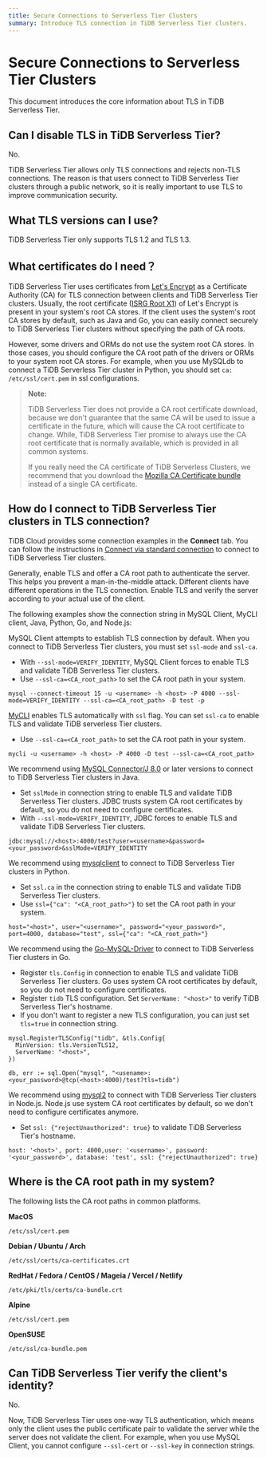 ```yaml
---
title: Secure Connections to Serverless Tier Clusters
summary: Introduce TLS connection in TiDB Serverless Tier clusters.
---
```


# Secure Connections to Serverless Tier Clusters

This document introduces the core information about TLS in TiDB Serverless Tier.

## Can I disable TLS in TiDB Serverless Tier?

No.

TiDB Serverless Tier allows only TLS connections and rejects non-TLS connections. The reason is that users connect to TiDB Serverless Tier clusters through a public network, so it is really important to use TLS to improve communication security.

## What TLS versions can I use?

TiDB Serverless Tier only supports TLS 1.2 and TLS 1.3. 

## What certificates do I need？

TiDB Serverless Tier uses certificates from [Let's Encrypt](https://letsencrypt.org/) as a Certificate Authority (CA) for TLS connection between clients and TiDB Serverless Tier clusters. Usually, the root certificate ([ISRG Root X1](https://letsencrypt.org/certs/isrgrootx1.pem.txt)) of Let's Encrypt is present in your system's root CA stores. If the client uses the system's root CA stores by default, such as Java and Go, you can easily connect securely to TiDB Serverless Tier clusters without specifying the path of CA roots.

However, some drivers and ORMs do not use the system root CA stores. In those cases, you should configure the CA root path of the drivers or ORMs to your system root CA stores. For example, when you use MySQLdb to connect a TiDB Serverless Tier cluster in Python, you should set `ca: /etc/ssl/cert.pem` in ssl configurations.

> **Note:**
> 
> TiDB Serverless Tier does not provide a CA root certificate download, because we don't guarantee that the same CA will be used to issue a certificate in the future, which will cause the CA root certificate to change. 
> While, TiDB Serverless Tier promise to always use the CA root certificate that is normally available, which is provided in all common systems. 
> 
> If you really need the CA certificate of TiDB Serverless Clusters, we recommend that you download the [Mozilla CA Certificate bundle](https://curl.se/docs/caextract.html) instead of a single CA certificate.

## How do I connect to TiDB Serverless Tier clusters in TLS connection?

TiDB Cloud provides some connection examples in the **Connect** tab. You can follow the instructions in [Connect via standard connection](/tidb-cloud/connect-to-tidb-cluster.md#connect-via-standard-connection) to connect to TiDB Serverless Tier clusters.

Generally, enable TLS and offer a CA root path to authenticate the server. This helps you prevent a man-in-the-middle attack. Different clients have different operations in the TLS connection. Enable TLS and verify the server according to your actual use of the client.

The following examples show the connection string in MySQL Client, MyCLI client, Java, Python, Go, and Node.js:

<SimpleTab>
<div label="MySQL Client">

MySQL Client attempts to establish TLS connection by default. When you connect to TiDB Serverless Tier clusters, you must set `ssl-mode` and `ssl-ca`.

- With `--ssl-mode=VERIFY_IDENTITY`, MySQL Client forces to enable TLS and validate TiDB Serverless Tier clusters.
- Use `--ssl-ca=<CA_root_path>` to set the CA root path in your system.

```shell
mysql --connect-timeout 15 -u <username> -h <host> -P 4000 --ssl-mode=VERIFY_IDENTITY --ssl-ca=<CA_root_path> -D test -p
```

</div>

<div label="MyCLI Client">

[MyCLI](https://www.mycli.net/) enables TLS automatically with `ssl` flag. You can set `ssl-ca` to enable TLS and validate TiDB serverless Tier clusters.

- Use `--ssl-ca=<CA_root_path>` to set the CA root path in your system.

```shell
mycli -u <username> -h <host> -P 4000 -D test --ssl-ca=<CA_root_path>
```

</div>

<div label="Java">

We recommend using [MySQL Connector/J 8.0](https://dev.mysql.com/doc/connector-j/8.0/en/) or later versions to connect to TiDB Serverless Tier clusters in Java.

- Set `sslMode` in connection string to enable TLS and validate TiDB Serverless Tier clusters. JDBC trusts system CA root certificates by default, so you do not need to configure certificates.
- With `--ssl-mode=VERIFY_IDENTITY`, JDBC forces to enable TLS and validate TiDB Serverless Tier clusters.

```
jdbc:mysql://<host>:4000/test?user=<username>&password=<your_password>&sslMode=VERIFY_IDENTITY
```

</div>

<div label="Python">

We recommend using [mysqlclient](https://pypi.org/project/mysqlclient/) to connect to TiDB Serverless Tier clusters in Python. 

- Set `ssl.ca` in the connection string to enable TLS and validate TiDB Serverless Tier clusters.
- Use `ssl={"ca": "<CA_root_path>"}` to set the CA root path in your system.

```
host="<host>", user="<username>", password="<your_password>", port=4000, database="test", ssl={"ca": "<CA_root_path>"}
```

</div>

<div label="Go">

We recommend using the [Go-MySQL-Driver](https://github.com/go-sql-driver/mysql) to connect to TiDB Serverless Tier clusters in Go.

- Register `tls.Config` in connection to enable TLS and validate TiDB Serverless Tier clusters. Go uses system CA root certificates by default, so you do not need to configure certificates.
- Register `tidb` TLS configuration. Set `ServerName: "<host>"` to verify TiDB Serverless Tier's hostname.
- If you don't want to register a new TLS configuration, you can just set `tls=true` in connection string.

```
mysql.RegisterTLSConfig("tidb", &tls.Config{
  MinVersion: tls.VersionTLS12,
  ServerName: "<host>",
})

db, err := sql.Open("mysql", "<usename>:<your_password>@tcp(<host>:4000)/test?tls=tidb")
```

</div>

<div label="Node.js">

We recommend using [mysql2](https://www.npmjs.com/package/mysql2) to connect with TiDB Serverless Tier clusters in Node.js. Node.js use system CA root certificates by default, so we don't need to configure certificates anymore.

- Set `ssl: {"rejectUnauthorized": true}` to validate TiDB Serverless Tier's hostname.

```
host: '<host>', port: 4000,user: '<username>', password: '<your_password>', database: 'test', ssl: {"rejectUnauthorized": true}
```

</div>
</SimpleTab>

## Where is the CA root path in my system?

The following lists the CA root paths in common platforms.

**MacOS**

```
/etc/ssl/cert.pem
```

**Debian / Ubuntu / Arch**
```
/etc/ssl/certs/ca-certificates.crt
```

**RedHat / Fedora / CentOS / Mageia / Vercel / Netlify**

```
/etc/pki/tls/certs/ca-bundle.crt
```

**Alpine**

```
/etc/ssl/cert.pem
```

**OpenSUSE**

```
/etc/ssl/ca-bundle.pem
```

## Can TiDB Serverless Tier verify the client's identity?

No.

Now, TiDB Serverless Tier uses one-way TLS authentication, which means only the client uses the public certificate pair to validate the server while the server does not validate the client. For example, when you use MySQL Client, you cannot configure `--ssl-cert` or `--ssl-key` in connection strings.
